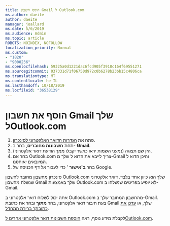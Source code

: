 ```yaml
---
title: הוסף חשבון Gmail ל Outlook.com
ms.author: daeite
author: daeite
manager: joallard
ms.date: 5/6/2019
ms.audience: Admin
ms.topic: article
ROBOTS: NOINDEX, NOFOLLOW
localization_priority: Normal
ms.custom:
- "1820"
- "9000236"
ms.openlocfilehash: 59325a0d1221dac6fcd905f3918c164f69551271
ms.sourcegitcommit: 037331d71f06750d972c0b6278b23bb15c4806ca
ms.translationtype: MT
ms.contentlocale: he-IL
ms.lasthandoff: 10/18/2019
ms.locfileid: "36538129"
---
```

# <a name="add-your-gmail-account-to-outlookcom"></a>הוסף את חשבון Gmail שלך לOutlook.com

1. פתח את [הגדרות הדואר האלקטרוני לסינכרון](https://go.microsoft.com/fwlink/?linkid=875264).
2. תחת **חשבונות מחוברים**, בחר ב- **Gmail**.
3. הזן שם תצוגה (נמעני השמות יראו כאשר יקבלו ממך הודעת דואר אלקטרוני).
4. בחר אם Outlook.com צריך לייבא את הדוא ל שלך מ-Gmail והיכן הדוא ל המיובאים יאוחסנו.
5. בחר **ב'אישור** ' כדי לעבור אל דף הכניסה של Google.

סינכרון מחשבון מחובר לחשבון Outlook.com שלך הוא כיוון אחד בלבד. דואר אלקטרוני שנשלח מחשבון Gmail שלך באמצעות Outlook.com לא יופיע בפריטים שנשלחו ב-Gmail.

אתה יכול לשלוח דואר אלקטרוני ב Outlook.com מהחשבון המחובר שלך ב-Gmail. בעת חיבור דואר אלקטרוני, בחר **מתוך** ובחר את כתובת Gmail שלך, או [עדכן את כתובתך ברירת המחדל](https://go.microsoft.com/fwlink/?linkid=875264).

לקבלת מידע נוסף, ראה [הוספת חשבונות דואר אלקטרוני אחרים לOutlook.com](https://support.office.com/article/c5224df4-5885-4e79-91ba-523aa743f0ba?wt.mc_id=Office_Outlook_com_Alchemy).